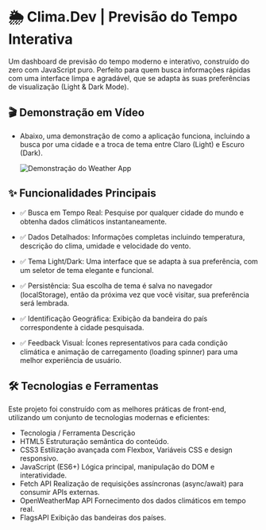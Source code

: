 # 🌦️ Clima.Dev | Previsão do Tempo Interativa
Um dashboard de previsão do tempo moderno e interativo, construído do zero com JavaScript puro. Perfeito para quem busca informações rápidas com uma interface limpa e agradável, que se adapta às suas preferências de visualização (Light & Dark Mode).

## 🎬 Demonstração em Vídeo
- Abaixo, uma demonstração de como a aplicação funciona, incluindo a busca por uma cidade e a troca de tema entre Claro (Light) e Escuro (Dark).
  
  ![Demonstração do Weather App](https://github.com/user-attachments/assets/a83e4a60-354d-436c-a3b9-6cef35fd9f52)



## ✨ Funcionalidades Principais
- ✅ Busca em Tempo Real: Pesquise por qualquer cidade do mundo e obtenha dados climáticos instantaneamente.

- ✅ Dados Detalhados: Informações completas incluindo temperatura, descrição do clima, umidade e velocidade do vento.

- ✅ Tema Light/Dark: Uma interface que se adapta à sua preferência, com um seletor de tema elegante e funcional.

- ✅ Persistência: Sua escolha de tema é salva no navegador (localStorage), então da próxima vez que você visitar, sua preferência será lembrada.

- ✅ Identificação Geográfica: Exibição da bandeira do país correspondente à cidade pesquisada.

- ✅ Feedback Visual: Ícones representativos para cada condição climática e animação de carregamento (loading spinner) para uma melhor experiência de usuário.

## 🛠️ Tecnologias e Ferramentas
Este projeto foi construído com as melhores práticas de front-end, utilizando um conjunto de tecnologias modernas e eficientes:

 - Tecnologia / Ferramenta	Descrição
 - HTML5	Estruturação semântica do conteúdo.
 - CSS3	Estilização avançada com Flexbox, Variáveis CSS e design responsivo.
 - JavaScript (ES6+)	Lógica principal, manipulação do DOM e interatividade.
 - Fetch API	Realização de requisições assíncronas (async/await) para consumir APIs externas.
 - OpenWeatherMap API	Fornecimento dos dados climáticos em tempo real.
 - FlagsAPI	Exibição das bandeiras dos países.

